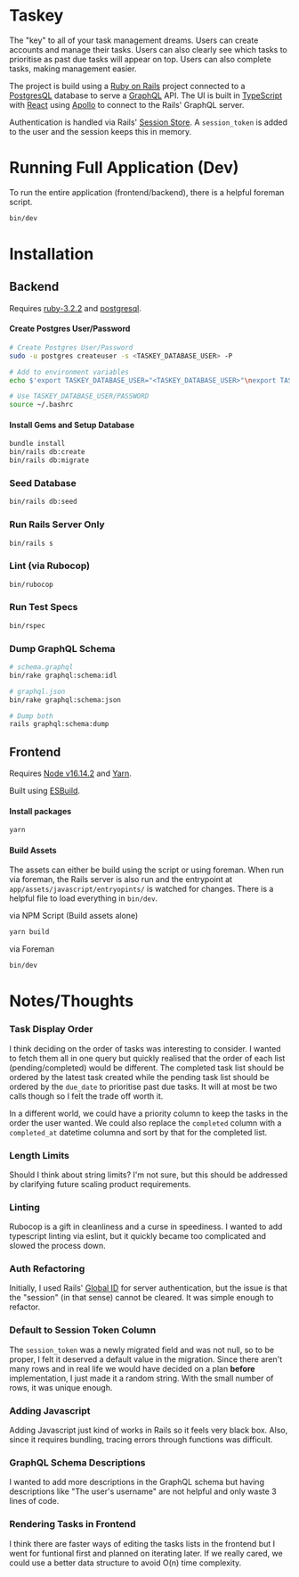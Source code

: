 # Taskey

The "key" to all of your task management dreams. Users can create accounts and manage their tasks. Users can also clearly see which tasks to prioritise as past due tasks will appear on top. Users can also complete tasks, making management easier.

The project is build using a [Ruby on Rails](https://rubyonrails.org/) project connected to a [PostgresQL](https://www.postgresql.org/) database to serve a [GraphQL](https://graphql.org/) API. The UI is built in [TypeScript](https://www.typescriptlang.org/) with [React](https://react.dev/) using [Apollo](https://www.apollographql.com/docs/) to connect to the Rails' GraphQL server. 

Authentication is handled via Rails' [Session Store](https://guides.rubyonrails.org/v4.1/action_controller_overview.html#accessing-the-session). A `session_token` is added to the user and the session keeps this in memory. 

Running Full Application (Dev)
===================

To run the entire application (frontend/backend), there is a helpful foreman script.

```sh
bin/dev
```


Installation
===================

## Backend

Requires [ruby-3.2.2](https://github.com/rbenv/rbenv?tab=readme-ov-file#installation) and [postgresql](https://www.postgresql.org/download/).

#### Create Postgres User/Password
```sh
# Create Postgres User/Password
sudo -u postgres createuser -s <TASKEY_DATABASE_USER> -P

# Add to environment variables
echo $'export TASKEY_DATABASE_USER="<TASKEY_DATABASE_USER>"\nexport TASKEY_DATABASE_PASSWORD="<TASKEY_DATABASE_PASSWORD>"\n' >> ~/.bashrc

# Use TASKEY_DATABASE_USER/PASSWORD
source ~/.bashrc
```

#### Install Gems and Setup Database
```sh
bundle install
bin/rails db:create
bin/rails db:migrate
```

### Seed Database

```sh
bin/rails db:seed
```

### Run Rails Server Only

```sh
bin/rails s
```

### Lint (via Rubocop)
```sh
bin/rubocop
```

### Run Test Specs
```sh
bin/rspec
```

### Dump GraphQL Schema
```sh
# schema.graphql
bin/rake graphql:schema:idl

# graphql.json
bin/rake graphql:schema:json

# Dump both
rails graphql:schema:dump
```

## Frontend

Requires [Node v16.14.2](https://nodejs.org/en/download/package-manager) and [Yarn](https://yarnpkg.com/getting-started/install).

Built using [ESBuild](https://esbuild.github.io/).

#### Install packages
```sh
yarn
```

#### Build Assets
The assets can either be build using the script or using foreman. When run via foreman, the Rails server is also run and the entrypoint at `app/assets/javascript/entryopints/` is watched for changes. There is a helpful file to load everything in `bin/dev`.

via NPM Script (Build assets alone)
```sh
yarn build
```

via Foreman
```sh
bin/dev
```

Notes/Thoughts
===================

### Task Display Order
I think deciding on the order of tasks was interesting to consider. I wanted to
fetch them all in one query but quickly realised that the order of each list
(pending/completed) would be different. The completed task list should be ordered
by the latest task created while the pending task list should be ordered by the
`due_date` to prioritise past due tasks. It will at most be two calls though so I
felt the trade off worth it.

In a different world, we could have a priority column to keep the tasks in the order
the user wanted. We could also replace the `completed` column with a `completed_at`
datetime columna and sort by that for the completed list.

### Length Limits
Should I think about string limits? I'm not sure, but this should be addressed by
clarifying future scaling product requirements.

### Linting
Rubocop is a gift in cleanliness and a curse in speediness. I wanted to add typescript linting via eslint, but it quickly became too complicated and slowed the process down. 

### Auth Refactoring
Initially, I used Rails' [Global ID](https://github.com/rails/globalid) for server authentication, but the issue is that the "session" (in that sense) cannot be cleared. It was simple enough to refactor.

### Default to Session Token Column
The `session_token` was a newly migrated field and was not null, so to be proper, I felt it deserved a default value in the migration. Since there aren't many rows and in real life we would have decided on a plan **before** implementation, I just made it a random string. With the small number of rows, it was unique enough.

### Adding Javascript
Adding Javascript just kind of works in Rails so it feels very black box. Also, since it requires bundling, tracing errors through functions was difficult.

### GraphQL Schema Descriptions
I wanted to add more descriptions in the GraphQL schema but having descriptions like "The user's username" are not helpful and only waste 3 lines of code.

### Rendering Tasks in Frontend
I think there are faster ways of editing the tasks lists in the frontend but I went for funtional first and planned on iterating later. If we really cared, we could use a better data structure to avoid O(n) time complexity.
